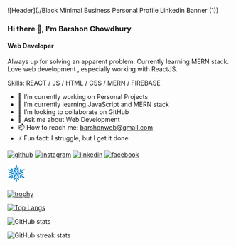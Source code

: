 ![Header](./Black Minimal Business Personal Profile Linkedin Banner (1))

### Hi there 👋, I'm Barshon Chowdhury
#### Web Developer


Always up for solving an apparent problem. Currently learning MERN stack. Love web development , especially working with ReactJS.

Skills:  REACT / JS / HTML / CSS / MERN / FIREBASE

- 🔭 I’m currently working on Personal Projects 
- 🌱 I’m currently learning JavaScript and MERN stack 
- 👯 I’m looking to collaborate on GitHub 
- 💬 Ask me about Web Development 
- 📫 How to reach me: barshonweb@gmail.com 
- ⚡ Fun fact: I struggle, but I get it done 


[<img src='https://cdn.jsdelivr.net/npm/simple-icons@3.0.1/icons/github.svg' alt='github' height='40'>](https://github.com/Barshonwebdev)  [<img src='https://cdn.jsdelivr.net/npm/simple-icons@3.0.1/icons/instagram.svg' alt='instagram' height='40'>](https://www.instagram.com/barshon_drizzle/)  [<img src='https://cdn.jsdelivr.net/npm/simple-icons@3.0.1/icons/linkedin.svg' alt='linkedin' height='40'>](https://www.linkedin.com/in/barshon-chowdhury-a5b0791a7/)  [<img src='https://cdn.jsdelivr.net/npm/simple-icons@3.0.1/icons/facebook.svg' alt='facebook' height='40'>](https://www.facebook.com/barshon.chowdhury.5/)  

<a href='https://archiveprogram.github.com/'><img src='https://raw.githubusercontent.com/acervenky/animated-github-badges/master/assets/acbadge.gif' width='40' height='40'></a> 

[![trophy](https://github-profile-trophy.vercel.app/?username=Barshonwebdev)](https://github.com/ryo-ma/github-profile-trophy)

[![Top Langs](https://github-readme-stats.vercel.app/api/top-langs/?username=Barshonwebdev)](https://github.com/anuraghazra/github-readme-stats)

![GitHub stats](https://github-readme-stats.vercel.app/api?username=Barshonwebdev&show_icons=true)  

![GitHub streak stats](https://streak-stats.demolab.com/?user=Barshonwebdev)  


